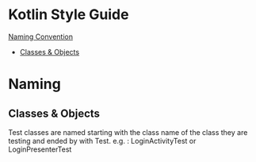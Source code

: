 # Kotlin Style Guide

[Naming Convention](#naming)
+ [Classes & Objects](#classes-objects)


# Naming
## Classes & Objects
Test classes are named starting with the class name of the class they are testing and ended by with Test.
e.g. : LoginActivityTest or LoginPresenterTest
